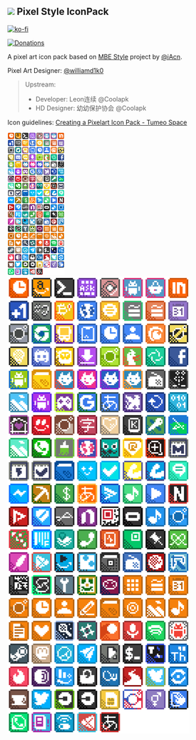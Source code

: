 ## ![](assets/icon-apk/pixelstyle.png) Pixel Style IconPack

[![ko-fi](https://ko-fi.com/img/githubbutton_sm.svg)](https://ko-fi.com/E1E0D6FGZ)

[![Donations](https://img.shields.io/badge/Donations-USD%2FBRL%2FBTC%2FBCH-%238571aa?style=flat-square)](https://tumeo.space/donations/)

A pixel art icon pack based on [MBE Style](https://github.com/iAcn/MBEStyle) project by [@iAcn](https://github.com/iAcn/).

Pixel Art Designer: [@williamd1k0](https://github.com/williamd1k0/)

> Upstream:
> - Developer: Leon连续 @Coolapk
> - HD Designer: 幼幼保护协会 @Coolapk


Icon guidelines: [Creating a Pixelart Icon Pack - Tumeo Space](https://tumeo.space/blogs/2019/03/11/pixelart-icons/)

![All icons](assets/dev/all.png)
![All icons upscale](assets/dev/all-xxl.png)

